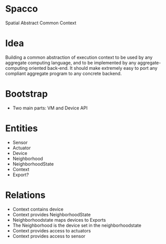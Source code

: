 # Spacco

Spatial Abstract Common Context

# Idea

Building a common abstraction of execution context to be used by any aggregate computing language, and to be implemented by any aggregate-computing oriented back-end.
It should make extremely easy to port any compliant aggregate program to any concrete backend.

# Bootstrap

* Two main parts: VM and Device API

# Entities

* Sensor
* Actuator
* Device
* Neighborhood
* NeighborhoodState
* Context
* Export?

# Relations

* Context contains device
* Context provides NeighborhoodState
* Neighborhoodstate maps devices to Exports
* The Neighborhood is the device set in the neighborhoodstate
* Context provides access to actuators
* Context provides access to sensor
